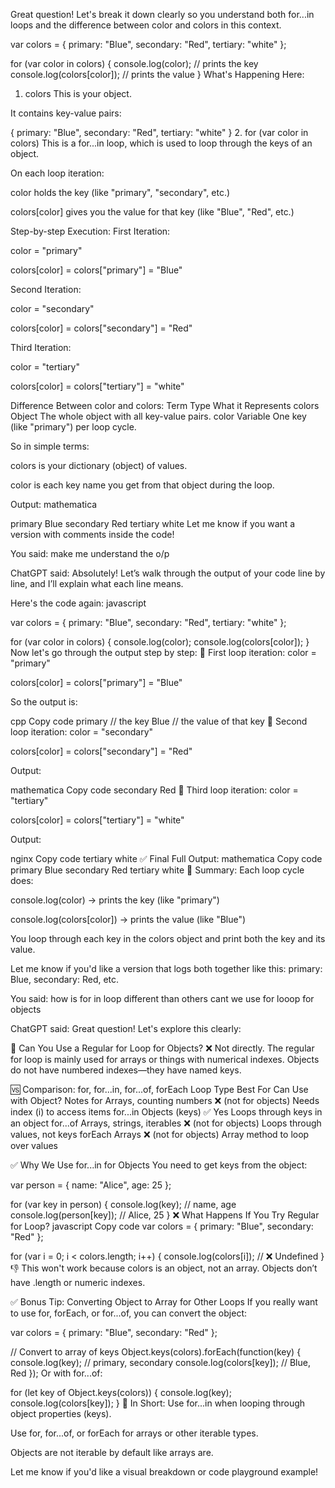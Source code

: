 Great question! Let's break it down clearly so you understand both for...in loops and the difference between color and colors in this context.


var colors = {
    primary: "Blue",
    secondary: "Red",
    tertiary: "white"
};

for (var color in colors) {
    console.log(color);          // prints the key
    console.log(colors[color]);  // prints the value
}
What's Happening Here:
1. colors
This is your object.

It contains key-value pairs:

{
    primary: "Blue",
    secondary: "Red",
    tertiary: "white"
}
2. for (var color in colors)
This is a for...in loop, which is used to loop through the keys of an object.

On each loop iteration:

color holds the key (like "primary", "secondary", etc.)

colors[color] gives you the value for that key (like "Blue", "Red", etc.)

Step-by-step Execution:
First Iteration:

color = "primary"

colors[color] = colors["primary"] = "Blue"

Second Iteration:

color = "secondary"

colors[color] = colors["secondary"] = "Red"

Third Iteration:

color = "tertiary"

colors[color] = colors["tertiary"] = "white"

Difference Between color and colors:
Term	Type	What it Represents
colors	Object	The whole object with all key-value pairs.
color	Variable	One key (like "primary") per loop cycle.

So in simple terms:

colors is your dictionary (object) of values.

color is each key name you get from that object during the loop.

Output:
mathematica

primary
Blue
secondary
Red
tertiary
white
Let me know if you want a version with comments inside the code!


You said:
make me understand the o/p

ChatGPT said:
Absolutely! Let’s walk through the output of your code line by line, and I’ll explain what each line means.

Here's the code again:
javascript

var colors = {
    primary: "Blue",
    secondary: "Red",
    tertiary: "white"
};

for (var color in colors) {
    console.log(color);
    console.log(colors[color]);
}
Now let's go through the output step by step:
🔁 First loop iteration:
color = "primary"

colors[color] = colors["primary"] = "Blue"

So the output is:

cpp
Copy code
primary     // the key
Blue        // the value of that key
🔁 Second loop iteration:
color = "secondary"

colors[color] = colors["secondary"] = "Red"

Output:

mathematica
Copy code
secondary
Red
🔁 Third loop iteration:
color = "tertiary"

colors[color] = colors["tertiary"] = "white"

Output:

nginx
Copy code
tertiary
white
✅ Final Full Output:
mathematica
Copy code
primary
Blue
secondary
Red
tertiary
white
🧠 Summary:
Each loop cycle does:

console.log(color) → prints the key (like "primary")

console.log(colors[color]) → prints the value (like "Blue")

You loop through each key in the colors object and print both the key and its value.

Let me know if you'd like a version that logs both together like this: primary: Blue, secondary: Red, etc.


You said:
how is for in loop different than others cant we use for looop for objects

ChatGPT said:
Great question! Let's explore this clearly:

🧩 Can You Use a Regular for Loop for Objects?
❌ Not directly.
The regular for loop is mainly used for arrays or things with numerical indexes. Objects do not have numbered indexes—they have named keys.

🆚 Comparison: for, for...in, for...of, forEach
Loop Type	Best For	Can Use with Object?	Notes
for	Arrays, counting numbers	❌ (not for objects)	Needs index (i) to access items
for...in	Objects (keys)	✅ Yes	Loops through keys in an object
for...of	Arrays, strings, iterables	❌ (not for objects)	Loops through values, not keys
forEach	Arrays	❌ (not for objects)	Array method to loop over values

✅ Why We Use for...in for Objects
You need to get keys from the object:

var person = {
    name: "Alice",
    age: 25
};

for (var key in person) {
    console.log(key);        // name, age
    console.log(person[key]); // Alice, 25
}
❌ What Happens If You Try Regular for Loop?
javascript
Copy code
var colors = {
    primary: "Blue",
    secondary: "Red"
};

for (var i = 0; i < colors.length; i++) {
    console.log(colors[i]);  // ❌ Undefined
}
👎 This won't work because colors is an object, not an array. Objects don’t have .length or numeric indexes.

✅ Bonus Tip: Converting Object to Array for Other Loops
If you really want to use for, forEach, or for...of, you can convert the object:

var colors = {
    primary: "Blue",
    secondary: "Red"
};

// Convert to array of keys
Object.keys(colors).forEach(function(key) {
    console.log(key);         // primary, secondary
    console.log(colors[key]); // Blue, Red
});
Or with for...of:


for (let key of Object.keys(colors)) {
    console.log(key);
    console.log(colors[key]);
}
🔑 In Short:
Use for...in when looping through object properties (keys).

Use for, for...of, or forEach for arrays or other iterable types.

Objects are not iterable by default like arrays are.

Let me know if you'd like a visual breakdown or code playground example!